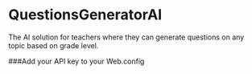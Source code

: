 # QuestionsGeneratorAI

The AI solution for teachers where they can generate questions on any topic based on grade level.


###Add your API key to your Web.config 

<configuration>
  <appSettings>
	<add key="OpenAI_ApiKey" value="YOUR OpenAI API KEY" />
  </appSettings>
<configuration>
